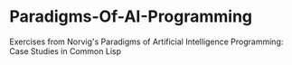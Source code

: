# Paradigms-Of-AI-Programming

Exercises from Norvig's Paradigms of Artificial Intelligence Programming: Case Studies in Common Lisp
